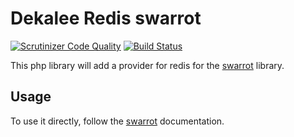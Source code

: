 Dekalee Redis swarrot
=====================

[![Scrutinizer Code Quality](https://scrutinizer-ci.com/g/dekalee/redis-swarrot/badges/quality-score.png?b=master)](https://scrutinizer-ci.com/g/dekalee/redis-swarrot/?branch=master)
[![Build Status](https://travis-ci.org/dekalee/redis-swarrot.svg?branch=master)](https://travis-ci.org/dekalee/redis-swarrot)

This php library will add a provider for redis for the [swarrot](https://github.com/swarrot/swarrot) library.

Usage
-----

To use it directly, follow the [swarrot](https://github.com/swarrot/swarrot) documentation.
